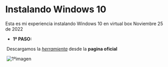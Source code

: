 # Instalando Windows 10
Esta es mi experiencia instalando Windows 10 en virtual box
Noviembre 25 de 2022

- **1º PASO:**

​	Descargamos la *[herramienta](https://www.microsoft.com/es-es/software-download/windows10)* desde la **pagina oficial**

​	![1ºimagen](/img/1ºimagen.png)
